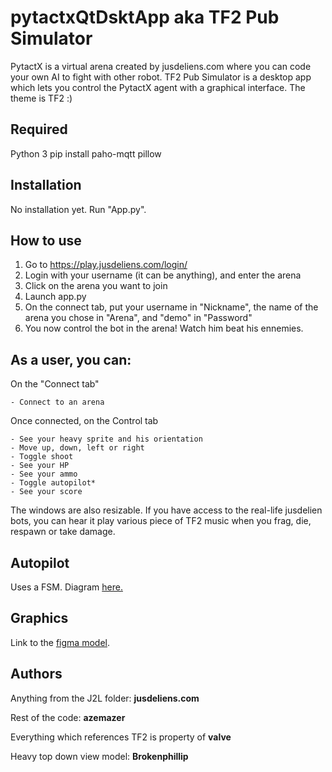 # pytactxQtDsktApp aka TF2 Pub Simulator

PytactX is a virtual arena created by jusdeliens.com where you can code your own AI to fight with other robot.
TF2 Pub Simulator is a desktop app which lets you control the PytactX agent with a graphical interface. The theme is TF2 :)

## Required

Python 3
pip install paho-mqtt pillow

## Installation

No installation yet. Run "App.py".

## How to use

1. Go to https://play.jusdeliens.com/login/
2. Login with your username (it can be anything), and enter the arena
3. Click on the arena you want to join
4. Launch app.py
5. On the connect tab, put your username in "Nickname", the name of the arena you chose in "Arena", and "demo" in "Password"
6. You now control the bot in the arena! Watch him beat his ennemies.

## As a user, you can:

On the "Connect tab"

    - Connect to an arena

Once connected, on the Control tab

    - See your heavy sprite and his orientation
    - Move up, down, left or right
    - Toggle shoot
    - See your HP
    - See your ammo
    - Toggle autopilot*
    - See your score

The windows are also resizable.
If you have access to the real-life jusdelien bots, you can hear it play various piece of TF2 music when you frag, die, respawn or take damage.

## Autopilot

Uses a FSM. Diagram [here.](https://mermaid.live/edit#pako:eNqlVF9v2jAQ_yonP07AlsSEkodJXammPXUafYAte7DIAdYSO7IdOlbx3XdJuiWAO5AWKUp0d78_ujv7ma10hixhQE-qrBMOZ1JsjCiGuzBVdfjbm-8wHL6HL7jaoqE3gXkpnpRt0w2mS8JzGz5CapVhqrrEC6YO9-vPMMFxro116TAhXUGiGZTaSie1Ah8k7CCRBxJ6IFEH4R5I5IHwnm8PhHeQQ78XbRdq6P1O5BU15l5hIdHeaesSmGm0sNYGd2ha0KH9dB2vsdS2BDJC-ZKPaAqphNPmQ5XneyJFhytnQUCun2BFQoAkuu9P9ATknSuuqrJ2u_-s7a3KPpLXR03__zDa0c6VLNH0zRSYyaq46KcFXjTUG-txvCltvTaxBVl_MBKVo54bQ2bqHi1AWlAozJ--XyZaeomWPqIL8g3zfKu1s03Ng_rk7CIBUgXTbpaXa3kt1_IVrjPN65p1u6EAKE37pDY0G6kglwpBr8HKzda9LrC8ronXCbxs3Onqntxed1th6WQ2G0ZnxoqypOlYeAuzvwfobNv-i6OzcXJOvTK9GjZgBZUImdEd3Sx8ytwWC0xZQr-ZMD9SlqoD1YnK6flerVjiTIUDVpVZd5mzZC1yS9FSKJY8s58sGfJ30Wg8Gd9MpxGfhHHA-YDtKT4J-Gga8CgOJ-M4jMf8MGC_tCaOYDTlQRxH4zCIeHjDedwQfm2SterhN4dyAhk)

## Graphics

Link to the [figma model](http://www.figma.com/file/vrtPgi1lMvBhYUB0aIbdb9/Untitled?type=design&amp;node-id=0%3A1&amp;t=xdE9ul4PewLjq9gt-1).

## Authors

Anything from the J2L folder: **jusdeliens.com**

Rest of the code: **azemazer**

Everything which references TF2 is property of **valve**

Heavy top down view model: **Brokenphillip**
